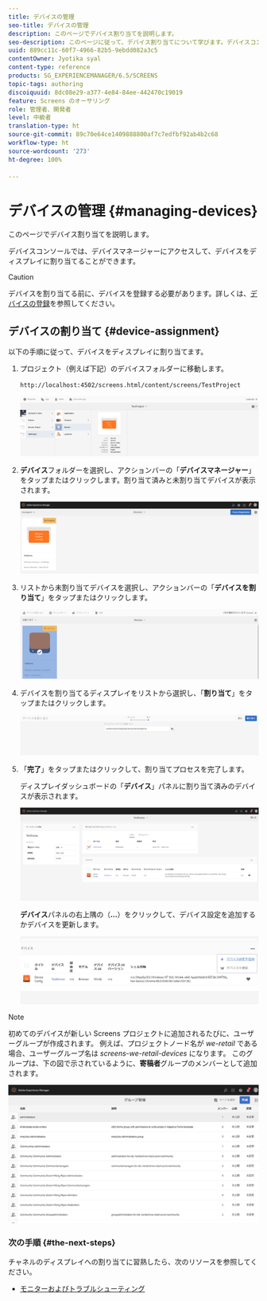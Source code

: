 ```yaml
---
title: デバイスの管理
seo-title: デバイスの管理
description: このページでデバイス割り当てを説明します。
seo-description: このページに従って、デバイス割り当てについて学びます。デバイスコンソールでは、デバイスマネージャーにアクセスして、デバイスをディスプレイに割り当てることができます。
uuid: 889cc11c-60f7-4966-82b5-9ebdd082a3c5
contentOwner: Jyotika syal
content-type: reference
products: SG_EXPERIENCEMANAGER/6.5/SCREENS
topic-tags: authoring
discoiquuid: 8dc08e29-a377-4e84-84ee-442470c19019
feature: Screens のオーサリング
role: 管理者、開発者
level: 中級者
translation-type: ht
source-git-commit: 89c70e64ce1409888800af7c7edfbf92ab4b2c68
workflow-type: ht
source-wordcount: '273'
ht-degree: 100%

---
```



# デバイスの管理 {#managing-devices}

このページでデバイス割り当てを説明します。

デバイスコンソールでは、デバイスマネージャーにアクセスして、デバイスをディスプレイに割り当てることができます。

>[!CAUTION]
>
>デバイスを割り当てる前に、デバイスを登録する必要があります。詳しくは、[デバイスの登録](device-registration.md)を参照してください。

## デバイスの割り当て {#device-assignment}

以下の手順に従って、デバイスをディスプレイに割り当てます。

1. プロジェクト（例えば下記）のデバイスフォルダーに移動します。

   `http://localhost:4502/screens.html/content/screens/TestProject`

   ![chlimage_1-32](assets/chlimage_1-32.png)

1. **デバイス**&#x200B;フォルダーを選択し、アクションバーの「**デバイスマネージャー**」をタップまたはクリックします。割り当て済みと未割り当てデバイスが表示されます。

   ![chlimage_1-33](assets/chlimage_1-33.png)

1. リストから未割り当てデバイスを選択し、アクションバーの「**デバイスを割り当て**」をタップまたはクリックします。

   ![chlimage_1-34](assets/chlimage_1-34.png)

1. デバイスを割り当てるディスプレイをリストから選択し、「**割り当て**」をタップまたはクリックします。

   ![chlimage_1-35](assets/chlimage_1-35.png)

1. 「**完了**」をタップまたはクリックして、割り当てプロセスを完了します。


   ディスプレイダッシュボードの「**デバイス**」パネルに割り当て済みのデバイスが表示されます。

   ![chlimage_1-37](assets/chlimage_1-37.png)

   **デバイス**&#x200B;パネルの右上隅の（**...**）をクリックして、デバイス設定を追加するかデバイスを更新します。

   ![chlimage_1-38](assets/chlimage_1-38.png)

>[!NOTE]
>
>初めてのデバイスが新しい Screens プロジェクトに追加されるたびに、ユーザーグループが作成されます。
>例えば、プロジェクトノード名が *we-retail* である場合、ユーザーグループ名は *screens-we-retail-devices* になります。
>このグループは、下の図で示されているように、**寄稿者**&#x200B;グループのメンバーとして追加されます。

![chlimage_1-39](assets/chlimage_1-39.png)

### 次の手順 {#the-next-steps}

チャネルのディスプレイへの割り当てに習熟したら、次のリソースを参照してください。

* [モニターおよびトラブルシューティング](monitoring-screens.md)

